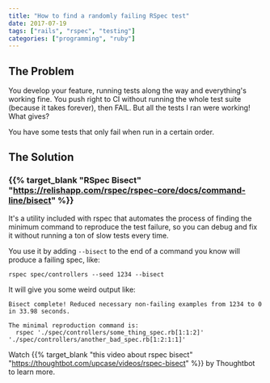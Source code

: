 ```yaml
---
title: "How to find a randomly failing RSpec test"
date: 2017-07-19
tags: ["rails", "rspec", "testing"]
categories: ["programming", "ruby"]
---
```


## The Problem

You develop your feature, running tests along the way and everything's working fine. You push right to CI without running the whole test suite (because it takes forever), then FAIL. But all the tests I ran were working! What gives? 

You have some tests that only fail when run in a certain order.

## The Solution

### {{% target_blank "RSpec Bisect" "https://relishapp.com/rspec/rspec-core/docs/command-line/bisect" %}}

It's a utility included with rspec that automates the process of finding the minimum command to reproduce the test failure, so you can debug and fix it without running a ton of slow tests every time.

You use it by adding `--bisect` to the end of a command you know will produce a failing spec, like:

```nothing
rspec spec/controllers --seed 1234 --bisect
```

It will give you some weird output like:

```nothing
Bisect complete! Reduced necessary non-failing examples from 1234 to 0 in 33.98 seconds.

The minimal reproduction command is:
  rspec './spec/controllers/some_thing_spec.rb[1:1:2]' './spec/controllers/another_bad_spec.rb[1:2:1:1]'
```

Watch {{% target_blank "this video about rspec bisect" "https://thoughtbot.com/upcase/videos/rspec-bisect" %}} by Thoughtbot to learn more.

